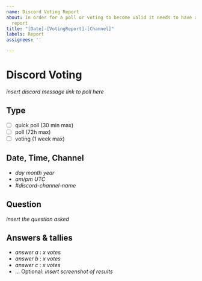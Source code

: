 ```yaml
---
name: Discord Voting Report
about: In order for a poll or voting to become valid it needs to have an approved
  report
title: "[Date]-[VotingReport]-[Channel]"
labels: Report
assignees: ''

---
```


# Discord Voting
*insert discord message link to poll here*

## Type
- [ ] quick poll (30 min max)
- [ ] poll (72h max)
- [ ] voting (1 week max)

## Date, Time, Channel
- *day month year* 
- *am/pm UTC* 
- *#discord-channel-name*


## Question
*insert the question asked*

## Answers & tallies 
- *answer a* : *x votes*
- *answer b* : *x votes*
- *answer c* : *x votes*
- ...
Optional: *insert screenshot of results*

